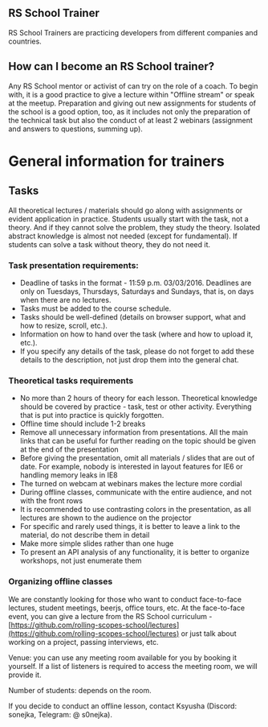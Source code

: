 ## RS School Trainer

RS School Trainers are practicing developers from different companies and countries.

## How can I become an RS School trainer?

Any RS School mentor or activist of can try on the role of a coach. To begin with, it is a good practice to give a lecture within "Offline stream" or speak at the meetup. Preparation and giving out new assignments for students of the school is a good option, too, as it includes not only the preparation of the technical task but also the conduct of at least 2 webinars (assignment and answers to questions, summing up).

# General information for trainers

## Tasks

All theoretical lectures / materials should go along with assignments or evident application in practice.
Students usually start with the task, not a theory. And if they cannot solve the problem, they study the theory. Isolated abstract knowledge is almost not needed (except for fundamental). If students can solve a task without theory, they do not need it.

### Task presentation requirements:

- Deadline of tasks in the format - 11:59 p.m. 03/03/2016. Deadlines are only on Tuesdays, Thursdays, Saturdays and Sundays, that is, on days when there are no lectures.
- Tasks must be added to the course schedule.
- Tasks should be well-defined (details on browser support, what and how to resize, scroll, etc.).
- Information on how to hand over the task (where and how to upload it, etc.).
- If you specify any details of the task, please do not forget to add these details to the description, not just drop them into the general chat.

### Theoretical tasks requirements

- No more than 2 hours of theory for each lesson. Theoretical knowledge should be covered by practice - task, test or other activity. Everything that is put into practice is quickly forgotten.
- Offline time should include 1-2 breaks
- Remove all unnecessary information from presentations. All the main links that can be  useful for further reading on the topic should be given at the end of the presentation
- Before giving the presentation, omit all materials / slides that are out of date. For example, nobody is interested in layout features for IE6 or handling memory leaks in IE8
- The turned on webcam at webinars makes the lecture more cordial
- During offline classes, communicate with the entire audience, and not with the front rows
- It is recommended to use contrasting colors in the presentation, as all lectures are shown to the audience on the projector
- For specific and rarely used things, it is better to leave a link to the material, do not describe them in detail
- Make more simple slides rather than one huge
- To present an API analysis of any functionality, it is better to organize workshops, not just enumerate them

### Organizing offline classes

We are constantly looking for those who want to conduct face-to-face lectures, student meetings, beerjs, office tours, etc. At the face-to-face event, you can give a lecture from the RS School curriculum - [https://github.com/rolling-scopes-school/lectures](https://github.com/rolling-scopes-school/lectures) or just talk about working on a project, passing interviews, etc.

Venue: you can use any meeting room available for you by booking it yourself. If a list of listeners is required to access the meeting room, we will provide it.

Number of students: depends on the room.

If you decide to conduct an offline lesson, contact Ksyusha (Discord: sonejka, Telegram: @ s0nejka).
